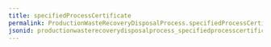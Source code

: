 ```yaml
---
title: specifiedProcessCertificate
permalink: ProductionWasteRecoveryDisposalProcess.specifiedProcessCertificate.html
jsonid: productionwasterecoverydisposalprocess_specifiedprocesscertificate
---
```

